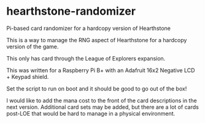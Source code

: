 # hearthstone-randomizer
Pi-based card randomizer for a hardcopy version of Hearthstone

This is a way to manage the RNG aspect of Hearthstone for a hardcopy version of the game.

This only has card through the League of Explorers expansion.

This was written for a Raspberry Pi B+ with an Adafruit 16x2 Negative LCD + Keypad shield.

Set the script to run on boot and it should be good to go out of the box!

I would like to add the mana cost to the front of the card descriptions in the next version.  Additional card sets may be added, but there are a lot of cards post-LOE that would be hard to manage in a physical environment.
